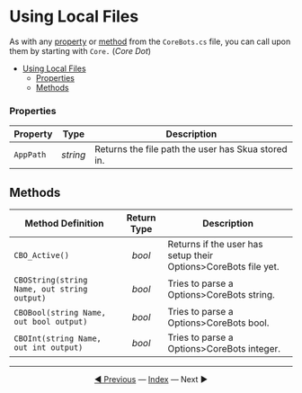 # Using Local Files

As with any [property](#properties) or [method](#methods) from the `CoreBots.cs` file, you can call upon them by starting with `Core.` (*Core Dot*)

- [Using Local Files](#using-local-files)
  - [Properties](#properties)
  - [Methods](#methods)

### Properties

| Property  |   Type   | Description                                        |
| --------- | :------: | -------------------------------------------------- |
| `AppPath` | *string* | Returns the file path the user has Skua stored in. |


## Methods

| Method Definition                           | Return Type | Description                                                    |
| ------------------------------------------- | :---------: | -------------------------------------------------------------- |
| `CBO_Active()`                              |   *bool*    | Returns if the user has setup their Options>CoreBots file yet. |
| `CBOString(string Name, out string output)` |   *bool*    | Tries to parse a Options>CoreBots string.                      |
| `CBOBool(string Name, out bool output)`     |   *bool*    | Tries to parse a Options>CoreBots bool.                        |
| `CBOInt(string Name, out int output)`       |   *bool*    | Tries to parse a Options>CoreBots integer.                     |

---------
<center>
    <a href="Map" title="Map">◄ Previous</a> 
    — <a href="index" title="Back to Index">Index</a> — 
    Next ►
</center>